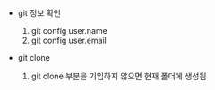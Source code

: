 - git 정보 확인
  1. git config user.name
  2. git config user.email

- git clone
  1. git clone <Repository> <Folder>
     <Folder> 부분을 기입하지 않으면 현재 폴더에 생성됨
 